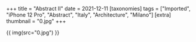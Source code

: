 +++
title = "Abstract II"
date = 2021-12-11
[taxonomies]
tags = ["Imported", "iPhone 12 Pro", "Abstract", "Italy", "Architecture", "Milano"]
[extra]
thumbnail = "0.jpg"
+++

{{ img(src="0.jpg") }}
